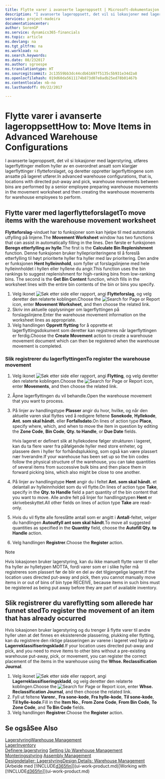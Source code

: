 ```yaml
---
title: Flytte varer i avanserte lageroppsett | Microsoft-dokumentasjon
description: "I avanserte lageroppsett, det vil si lokasjoner med lagerstyring, utføres lagerflyttinger mellom hyller av en overordnet ansatt som klargjør lagerflyttinger i flytteforslaget, og deretter oppretter lagerflyttingene som ansatte på lageret utfører."
services: project-madeira
documentationcenter: 
author: SorenGP
ms.service: dynamics365-financials
ms.topic: article
ms.devlang: na
ms.tgt_pltfrm: na
ms.workload: na
ms.search.keywords: 
ms.date: 08/232017
ms.author: sgroespe
ms.translationtype: HT
ms.sourcegitcommit: 2c13559bb3dc44cdb61697f5135c5b931e34d2a8
ms.openlocfilehash: 019d60da5611174b873d07e8adb25ed78b01467b
ms.contentlocale: nb-no
ms.lasthandoff: 09/22/2017

---
```

# <a name="how-to-move-items-in-advanced-warehouse-configurations"></a><span data-ttu-id="23841-103">Flytte varer i avanserte lageroppsett</span><span class="sxs-lookup"><span data-stu-id="23841-103">How to: Move Items in Advanced Warehouse Configurations</span></span>
<span data-ttu-id="23841-104">I avanserte lageroppsett, det vil si lokasjoner med lagerstyring, utføres lagerflyttinger mellom hyller av en overordnet ansatt som klargjør lagerflyttinger i flytteforslaget, og deretter oppretter lagerflyttingene som ansatte på lageret utfører.</span><span class="sxs-lookup"><span data-stu-id="23841-104">In advanced warehouse configurations, that is, locations with directed put-away and pick, warehouse movements between bins are performed by a senior employee preparing warehouse movements in the movement worksheet and then creating the warehouse movements for warehouse employees to perform.</span></span>  

## <a name="to-move-items-with-the-warehouse-movement-worksheet"></a><span data-ttu-id="23841-105">Flytte varer med lagerflytteforslaget</span><span class="sxs-lookup"><span data-stu-id="23841-105">To move items with the warehouse movement worksheet</span></span>
<span data-ttu-id="23841-106">**Flytteforslag**-vinduet har to funksjoner som kan hjelpe til med automatisk utfylling på linjene.</span><span class="sxs-lookup"><span data-stu-id="23841-106">The **Movement Worksheet** window has two functions that can assist in automatically filling in the lines.</span></span> <span data-ttu-id="23841-107">Den første er funksjonen **Beregn etterfylling av hylle**.</span><span class="sxs-lookup"><span data-stu-id="23841-107">The first is the **Calculate Bin Replenishment** function.</span></span> <span data-ttu-id="23841-108">Denne funksjonen bruker hylleprioriteringene til å foreslå etterfylling til høyt prioriterte hyller fra hyller med lav prioritering. Den andre er funksjonen **Hent hylleinnhold**, som fyller ut forslagslinjene med hele hylleinnholdet i hyllen eller hyllene du angir.</span><span class="sxs-lookup"><span data-stu-id="23841-108">This function uses the bin rankings to suggest replenishment for high-ranking bins from low-ranking bins. The second is the **Get Bin Content** function, which fills in the worksheet lines with the entire bin contents of the bin or bins you specify.</span></span>

1.  <span data-ttu-id="23841-109">Velg ikonet ![Søk etter side eller rapport](media/ui-search/search_small.png "Ikonet Søk etter side eller rapport"), angi **Flytteforslag**, og velg deretter den relaterte koblingen.</span><span class="sxs-lookup"><span data-stu-id="23841-109">Choose the ![Search for Page or Report](media/ui-search/search_small.png "Search for Page or Report icon") icon, enter **Movement Worksheet**, and then choose the related link.</span></span>  
2.  <span data-ttu-id="23841-110">Skriv inn aktuelle opplysninger om lagerflyttingen på forslagslinjene.</span><span class="sxs-lookup"><span data-stu-id="23841-110">Enter the warehouse movement information on the worksheet lines as appropriate.</span></span>  
3. <span data-ttu-id="23841-111">Velg handlingen **Opprett flytting** for å opprette et lagerflyttingsdokument som deretter kan registreres når lagerflyttingen er ferdig.</span><span class="sxs-lookup"><span data-stu-id="23841-111">Choose the **Create Movement** action to create a warehouse movement document which can then be registered when the warehouse movement is completed.</span></span>  

### <a name="to-register-the-warehouse-movement"></a><span data-ttu-id="23841-112">Slik registrerer du lagerflyttingen</span><span class="sxs-lookup"><span data-stu-id="23841-112">To register the warehouse movement</span></span>  
1.  <span data-ttu-id="23841-113">Velg ikonet ![Søk etter side eller rapport](media/ui-search/search_small.png "Ikonet Søk etter side eller rapport"), angi **Flytting**, og velg deretter den relaterte koblingen.</span><span class="sxs-lookup"><span data-stu-id="23841-113">Choose the ![Search for Page or Report](media/ui-search/search_small.png "Search for Page or Report icon") icon, enter **Movements**, and then choose the related link.</span></span>  
2.  <span data-ttu-id="23841-114">Åpne lagerflyttingen du vil behandle.</span><span class="sxs-lookup"><span data-stu-id="23841-114">Open the warehouse movement that you want to process.</span></span>  
3.  <span data-ttu-id="23841-115">På linjer av handlingstype **Plasser** angir du hvor, hvilke, og når den aktuelle varen skal flyttes ved å redigere feltene **Sonekode**, **Hyllekode**, **Ant. som skal håndt.** eller **Forfallsdato**.</span><span class="sxs-lookup"><span data-stu-id="23841-115">On lines of action type **Place**, specify where, which, and when to move the item in question by editing the **Zone Code**, **Bin Code**, **Qty. to Handle**, or **Due Date** fields.</span></span>  

    <span data-ttu-id="23841-116">Hvis lageret er definert slik at hyllekodene følger strukturen i lageret, kan du ta flere varer fra påfølgende hyller med store enheter, og plassere dem i hyller for forhåndsplukking, som også kan være plassert nær hverandre.</span><span class="sxs-lookup"><span data-stu-id="23841-116">If your warehouse has been set up so the bin codes follow the physical structure of the warehouse, you can take quantities of several items from successive bulk bins and then place them in forward picking bins, which also might be close to one another.</span></span>  
4.  <span data-ttu-id="23841-117">På linjer av handlingstype **Hent** angir du i feltet **Ant. som skal håndt.** et delantall av hylleinnholdet som du vil flytte.</span><span class="sxs-lookup"><span data-stu-id="23841-117">On lines of action type **Take**, specify in the **Qty. to Handle** field a part quantity of the bin content that you want to move.</span></span> <span data-ttu-id="23841-118">Alle andre felt på linjer for handlingstypen **Hent** er skrivebeskyttet.</span><span class="sxs-lookup"><span data-stu-id="23841-118">All other fields on lines of action type **Take** are read-only.</span></span>  
5.  <span data-ttu-id="23841-119">Hvis du vil flytte alle foreslåtte antall som er angitt i **Antall**-feltet, velger du handlingen **Autoutfyll ant som skal håndt**.</span><span class="sxs-lookup"><span data-stu-id="23841-119">To move all suggested quantities as specified in the **Quantity** field, choose the **Autofill Qty. to Handle** action.</span></span>  
6. <span data-ttu-id="23841-120">Velg handlingen **Registrer**.</span><span class="sxs-lookup"><span data-stu-id="23841-120">Choose the **Register** action.</span></span>  

> [!NOTE]  
>  <span data-ttu-id="23841-121">Hvis lokasjonen bruker lagerstyring, kan du ikke manuelt flytte varer til eller fra hyller av hylletypen MOTTA, fordi varer som er i slike hyller må registreres som plassert før de blir en del av det tilgjengelige lageret.</span><span class="sxs-lookup"><span data-stu-id="23841-121">If the location uses directed put-away and pick, then you cannot manually move items in or out of bins of bin type RECEIVE, because items in such bins must be registered as being put away before they are part of available inventory.</span></span>

## <a name="to-register-the-movement-of-an-item-that-has-already-occurred"></a><span data-ttu-id="23841-122">Slik registrerer du vareflytting som allerede har funnet sted</span><span class="sxs-lookup"><span data-stu-id="23841-122">To register the movement of an item that has already occurred</span></span>  
<span data-ttu-id="23841-123">Hvis lokasjonen bruker lagerstyring og du trenger å flytte varer til andre hyller uten at det finnes en eksisterende plassering, plukking eller flytting, kan du registrere den riktige plasseringen av varene i lageret ved hjelp av **Lagerreklassifiseringskladd**.</span><span class="sxs-lookup"><span data-stu-id="23841-123">If your location uses directed put-away and pick, and you need to move items to other bins without a pre-existing warehouse put-away, pick, or movement, you can register the correct placement of the items in the warehouse using the **Whse. Reclassification Journal**.</span></span>

1.  <span data-ttu-id="23841-124">Velg ikonet ![Søk etter side eller rapport](media/ui-search/search_small.png "Ikonet Søk etter side eller rapport"), angi **Lagerreklassifiseringskladd**, og velg deretter den relaterte koblingen.</span><span class="sxs-lookup"><span data-stu-id="23841-124">Choose the ![Search for Page or Report](media/ui-search/search_small.png "Search for Page or Report icon") icon, enter **Whse. Reclassification Journal**, and then choose the related link.</span></span>  
2.  <span data-ttu-id="23841-125">Fyll ut feltene **Varenr.**, **Fra sone-kode**, **Fra hylle-kode**, **Til sone-kode**, **Til hylle-kode**.</span><span class="sxs-lookup"><span data-stu-id="23841-125">Fill in the **Item No.**, **From Zone Code**, **From Bin Code**, **To Zone Code**, and **To Bin Code** fields.</span></span>  
3.  <span data-ttu-id="23841-126">Velg handlingen **Registrer**.</span><span class="sxs-lookup"><span data-stu-id="23841-126">Choose the **Register** action.</span></span>  

## <a name="see-also"></a><span data-ttu-id="23841-127">Se også</span><span class="sxs-lookup"><span data-stu-id="23841-127">See Also</span></span>  
[<span data-ttu-id="23841-128">Lagerstyring</span><span class="sxs-lookup"><span data-stu-id="23841-128">Warehouse Management</span></span>](warehouse-manage-warehouse.md)  
[<span data-ttu-id="23841-129">Lager</span><span class="sxs-lookup"><span data-stu-id="23841-129">Inventory</span></span>](inventory-manage-inventory.md)  
<span data-ttu-id="23841-130">[Definere lagerstyring](warehouse-setup-warehouse.md)   </span><span class="sxs-lookup"><span data-stu-id="23841-130">[Setting Up Warehouse Management](warehouse-setup-warehouse.md)   </span></span>  
<span data-ttu-id="23841-131">[Monteringsstyring](assembly-assemble-items.md)  </span><span class="sxs-lookup"><span data-stu-id="23841-131">[Assembly Management](assembly-assemble-items.md)  </span></span>  
[<span data-ttu-id="23841-132">Designdetaljer: Lagerstyring</span><span class="sxs-lookup"><span data-stu-id="23841-132">Design Details: Warehouse Management</span></span>](design-details-warehouse-management.md)  
<span data-ttu-id="23841-133">[Arbeide med [!INCLUDE[d365fin](includes/d365fin_md.md)]](ui-work-product.md)</span><span class="sxs-lookup"><span data-stu-id="23841-133">[Working with [!INCLUDE[d365fin](includes/d365fin_md.md)]](ui-work-product.md)</span></span>

